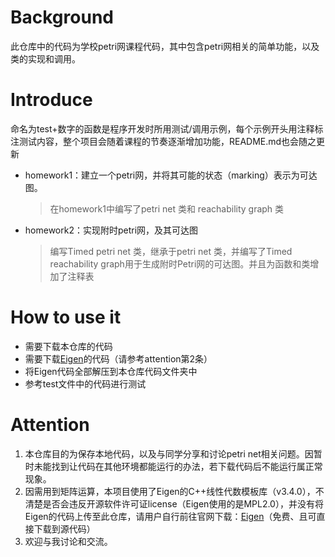 # Background

此仓库中的代码为学校petri网课程代码，其中包含petri网相关的简单功能，以及类的实现和调用。

# Introduce

命名为test+数字的函数是程序开发时所用测试/调用示例，每个示例开头用注释标注测试内容，整个项目会随着课程的节奏逐渐增加功能，README.md也会随之更新

* homework1：建立一个petri网，并将其可能的状态（marking）表示为可达图。

  > 在homework1中编写了petri net 类和 reachability graph 类
  
* homework2：实现附时petri网，及其可达图

  > 编写Timed petri net 类，继承于petri net 类，并编写了Timed reachability graph用于生成附时Petri网的可达图。并且为函数和类增加了注释表
  >
# How to use it
* 需要下载本仓库的代码
* 需要下载[Eigen](https://eigen.tuxfamily.org/index.php?title=Main_Page)的代码（请参考attention第2条）
* 将Eigen代码全部解压到本仓库代码文件夹中
* 参考test文件中的代码进行测试

# Attention

1. 本仓库目的为保存本地代码，以及与同学分享和讨论petri net相关问题。因暂时未能找到让代码在其他环境都能运行的办法，若下载代码后不能运行属正常现象。
2. 因需用到矩阵运算，本项目使用了Eigen的C++线性代数模板库（v3.4.0），不清楚是否会违反开源软件许可证license（Eigen使用的是MPL2.0），并没有将Eigen的代码上传至此仓库，请用户自行前往官网下载：[Eigen](https://eigen.tuxfamily.org/index.php?title=Main_Page)（免费、且可直接下载到源代码）
3. 欢迎与我讨论和交流。